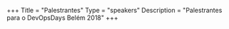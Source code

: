 +++
Title = "Palestrantes"
Type = "speakers"
Description = "Palestrantes para o DevOpsDays Belém 2018"
+++
